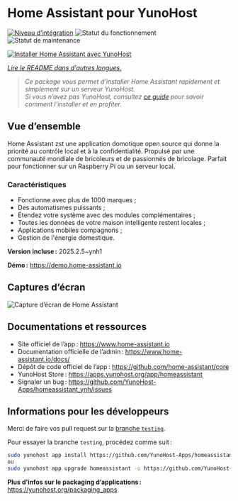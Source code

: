 <!--
Nota bene : ce README est automatiquement généré par <https://github.com/YunoHost/apps/tree/master/tools/readme_generator>
Il NE doit PAS être modifié à la main.
-->

# Home Assistant pour YunoHost

[![Niveau d’intégration](https://apps.yunohost.org/badge/integration/homeassistant)](https://ci-apps.yunohost.org/ci/apps/homeassistant/)
![Statut du fonctionnement](https://apps.yunohost.org/badge/state/homeassistant)
![Statut de maintenance](https://apps.yunohost.org/badge/maintained/homeassistant)

[![Installer Home Assistant avec YunoHost](https://install-app.yunohost.org/install-with-yunohost.svg)](https://install-app.yunohost.org/?app=homeassistant)

*[Lire le README dans d'autres langues.](./ALL_README.md)*

> *Ce package vous permet d’installer Home Assistant rapidement et simplement sur un serveur YunoHost.*  
> *Si vous n’avez pas YunoHost, consultez [ce guide](https://yunohost.org/install) pour savoir comment l’installer et en profiter.*

## Vue d’ensemble

Home Assistant zst une application domotique open source qui donne la priorité au contrôle local et à la confidentialité. Propulsé par une communauté mondiale de bricoleurs et de passionnés de bricolage. Parfait pour fonctionner sur un Raspberry Pi ou un serveur local.

### Caractéristiques

- Fonctionne avec plus de 1000 marques ;
- Des automatismes puissants ;
- Étendez votre système avec des modules complémentaires ;
- Toutes les données de votre maison intelligente restent locales ;
- Applications mobiles compagnons ;
- Gestion de l'énergie domestique.

**Version incluse :** 2025.2.5~ynh1

**Démo :** <https://demo.home-assistant.io>

## Captures d’écran

![Capture d’écran de Home Assistant](./doc/screenshots/screenshot1.png)

## Documentations et ressources

- Site officiel de l’app : <https://www.home-assistant.io>
- Documentation officielle de l’admin : <https://www.home-assistant.io/docs/>
- Dépôt de code officiel de l’app : <https://github.com/home-assistant/core>
- YunoHost Store : <https://apps.yunohost.org/app/homeassistant>
- Signaler un bug : <https://github.com/YunoHost-Apps/homeassistant_ynh/issues>

## Informations pour les développeurs

Merci de faire vos pull request sur la [branche `testing`](https://github.com/YunoHost-Apps/homeassistant_ynh/tree/testing).

Pour essayer la branche `testing`, procédez comme suit :

```bash
sudo yunohost app install https://github.com/YunoHost-Apps/homeassistant_ynh/tree/testing --debug
ou
sudo yunohost app upgrade homeassistant -u https://github.com/YunoHost-Apps/homeassistant_ynh/tree/testing --debug
```

**Plus d’infos sur le packaging d’applications :** <https://yunohost.org/packaging_apps>
